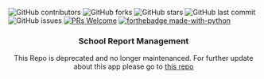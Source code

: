 
![GitHub contributors](https://img.shields.io/github/contributors/harizMunawar/school-report-management)
![GitHub forks](https://img.shields.io/github/forks/harizMunawar/school-report-management?style=social)
![GitHub stars](https://img.shields.io/github/stars/harizMunawar/school-report-management?style=social)
![GitHub last commit](https://img.shields.io/github/last-commit/harizMunawar/school-report-management)
![GitHub issues](https://img.shields.io/github/issues/harizMunawar/school-report-management)
[![PRs Welcome](https://img.shields.io/badge/PRs-welcome-brightgreen.svg?style=flat-square)](http://makeapullrequest.com)
[![forthebadge made-with-python](http://ForTheBadge.com/images/badges/made-with-python.svg)](https://www.python.org/)

<p align="center">
  <h3 align="center">School Report Management</h3>

  <p align="center">
    This Repo is deprecated and no longer maintenanced. For further update about this app please go to <a href="github.com/harizMunawar/REI">this repo</a>
    <br />
</p><br>
